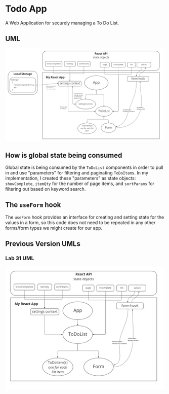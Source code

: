 # Todo App

A Web Application for securely managing a To Do List.

## UML

![My Lab 32 UML](assets/lab-32-uml.jpg)

## How is global state being consumed

Global state is being consumed by the `ToDoList` components in order to pull in and use "parameters" for filtering and paginating `ToDoItem`s. In my implementation, I created these "parameters" as state objects: `showComplete`, `itemQty` for the number of page items, and `sortParams` for filtering out based on keyword search.

## The `useForm` hook

The `useForm` hook provides an interface for creating and setting state for the values in a form, so this code does not need to be repeated in any other forms/form types we might create for our app.

## Previous Version UMLs

### Lab 31 UML

![My Lab 31 UML](assets/lab-31-uml.jpg)
